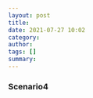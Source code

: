 ```yaml
---
layout: post
title: 
date: 2021-07-27 10:02
category: 
author: 
tags: []
summary: 
---
```


### Scenario4
